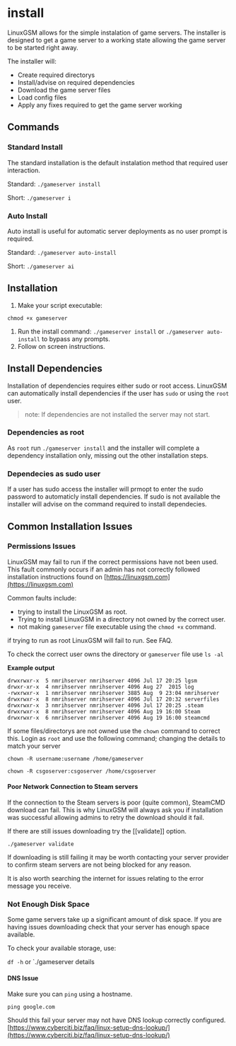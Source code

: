 # install

LinuxGSM allows for the simple instalation of game servers. The installer is designed to get a game server to a working state allowing the game server to be started right away.

The installer will:
* Create required directorys
* Install/advise on required dependencies
* Download the game server files
* Load config files
* Apply any fixes required to get the game server working

## Commands

### Standard Install
The standard installation is the default instalation method that required user interaction.

Standard: `./gameserver install`

Short: `./gameserver i`

### Auto Install
Auto install is useful for automatic server deployments as no user prompt is required.

Standard: `./gameserver auto-install`

Short: `./gameserver ai`

## Installation

1. Make your script executable:

`chmod +x gameserver`

1. Run the install command: `./gameserver install` or `./gameserver auto-install` to bypass any prompts.
2. Follow on screen instructions.

## Install Dependencies
Installation of dependencies requires either sudo or root access. LinuxGSM can automatically install dependencies if the user has `sudo` or using the `root` user. 

> note: If dependencies are not installed the server may not start.

### Dependencies as root
As `root` run `./gameserver install` and the installer will complete a dependency installation only, missing out the other installation steps.

### Dependecies as sudo user
If a user has sudo access the installer will prmopt to enter the sudo password to automaticly install dependencies. If sudo is not available the installer will advise on the command required to install dependecies.

## Common Installation Issues

### Permissions Issues

LinuxGSM may fail to run if the correct permissions have not been used. This fault commonly occurs if an admin has not correctly followed installation instructions found on [https://linuxgsm.com](https://linuxgsm.com)

Common faults include:

* trying to install the LinuxGSM as root.
* Trying to install LinuxGSM in a directory not owned by the correct user.
* not making `gameserver` file executable using the `chmod +x` command.

if trying to run as root LinuxGSM will fail to run. See FAQ.

To check the correct user owns the directory or `gameserver` file use `ls -al`

**Example output**

```text
drwxrwxr-x  5 nmrihserver nmrihserver 4096 Jul 17 20:25 lgsm
drwxr-xr-x  4 nmrihserver nmrihserver 4096 Aug 27  2015 log
-rwxrwxr-x  1 nmrihserver nmrihserver 3885 Aug  9 23:04 nmrihserver
drwxrwxr-x  8 nmrihserver nmrihserver 4096 Jul 17 20:32 serverfiles
drwxrwxr-x  3 nmrihserver nmrihserver 4096 Jul 17 20:25 .steam
drwxrwxr-x  8 nmrihserver nmrihserver 4096 Aug 19 16:00 Steam
drwxrwxr-x  6 nmrihserver nmrihserver 4096 Aug 19 16:00 steamcmd
```

If some files/directorys are not owned use the `chown` command to correct this. Login as `root` and use the following command; changing the details to match your server

`chown -R username:username /home/gameserver`

`chown -R csgoserver:csgoserver /home/csgoserver`

#### Poor Network Connection to Steam servers

If the connection to the Steam servers is poor \(quite common\), SteamCMD download can fail. This is why LinuxGSM will always ask you if installation was successful allowing admins to retry the download should it fail.

If there are still issues downloading try the \[\[validate\]\] option.

`./gameserver validate`

If downloading is still failing it may be worth contacting your server provider to confirm steam servers are not being blocked for any reason.

It is also worth searching the internet for issues relating to the error message you receive.

### Not Enough Disk Space

Some game servers take up a significant amount of disk space. If you are having issues downloading check that your server has enough space available.

To check your available storage, use:

`df -h` or \`./gameserver details

#### DNS Issue

Make sure you can `ping` using a hostname.

`ping google.com`

Should this fail your server may not have DNS lookup correctly configured. [https://www.cyberciti.biz/faq/linux-setup-dns-lookup/](https://www.cyberciti.biz/faq/linux-setup-dns-lookup/)

